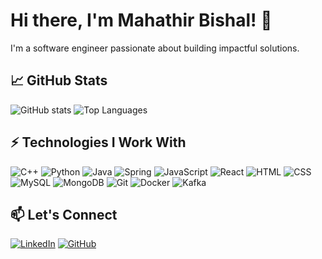 # Hi there, I'm Mahathir Bishal! 👋

I'm a software engineer passionate about building impactful solutions.

## 📈 GitHub Stats

![GitHub stats](https://github-readme-stats.vercel.app/api?username=bishal16&show_icons=true&hide_title=true&count_private=true&theme=graywhite)
![Top Languages](https://github-readme-stats.vercel.app/api/top-langs/?username=bishal16&layout=compact&langs_count=8&hide_title=true&theme=graywhite)



## ⚡ Technologies I Work With

![C++](https://img.shields.io/badge/C++-00599C?style=flat-square&logo=c%2B%2B&logoColor=white)
![Python](https://img.shields.io/badge/Python-3776AB?style=flat-square&logo=python&logoColor=white)
![Java](https://img.shields.io/badge/Java-ED8B00?style=flat-square&logo=java&logoColor=white)
![Spring](https://img.shields.io/badge/Spring-6DB33F?style=flat-square&logo=spring&logoColor=white)
![JavaScript](https://img.shields.io/badge/JavaScript-F7DF1E?style=flat-square&logo=javascript&logoColor=black)
![React](https://img.shields.io/badge/React-61DAFB?style=flat-square&logo=react&logoColor=black)
![HTML](https://img.shields.io/badge/HTML-E34F26?style=flat-square&logo=html5&logoColor=white)
![CSS](https://img.shields.io/badge/CSS-1572B6?style=flat-square&logo=css3&logoColor=white)
![MySQL](https://img.shields.io/badge/MySQL-4479A1?style=flat-square&logo=mysql&logoColor=white)
![MongoDB](https://img.shields.io/badge/MongoDB-47A248?style=flat-square&logo=mongodb&logoColor=white)
![Git](https://img.shields.io/badge/Git-F05032?style=flat-square&logo=git&logoColor=white)
![Docker](https://img.shields.io/badge/Docker-2496ED?style=flat-square&logo=docker&logoColor=white)
![Kafka](https://img.shields.io/badge/Kafka-231F20?style=flat-square&logo=apachekafka&logoColor=white)



## 📫 Let's Connect

[![LinkedIn](https://img.shields.io/badge/LinkedIn-0A66C2?style=flat-square&logo=linkedin&logoColor=white)](https://www.linkedin.com/in/mahathir-bishal-7b493b15a/)
[![GitHub](https://img.shields.io/badge/GitHub-181717?style=flat-square&logo=github&logoColor=white)](https://github.com/bishal16)

